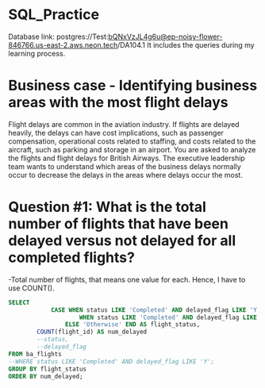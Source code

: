 # SQL_Practice
Database link: postgres://Test:bQNxVzJL4g6u@ep-noisy-flower-846766.us-east-2.aws.neon.tech/DA104.1
It includes the queries during my learning process.
# Business case - Identifying business areas with the most flight delays
Flight delays are common in the aviation industry. If flights are delayed heavily, the delays can have cost implications, such as passenger compensation, operational costs related to staffing, and costs related to the aircraft, such as parking and storage in an airport.
You are asked to analyze the flights and flight delays for British Airways. The executive leadership team wants to understand which areas of the business delays normally occur to decrease the delays in the areas where delays occur the most.
# Question #1: What is the total number of flights that have been delayed versus not delayed for all completed flights?
-Total number of flights, that means one value for each. Hence, I have to use COUNT().
~~~~sql
SELECT
        	CASE WHEN status LIKE 'Completed' AND delayed_flag LIKE 'Y' THEN 'Delayed'
          			WHEN status LIKE 'Completed' AND delayed_flag LIKE 'N' THEN 'Not Delayed'
                ELSE 'Otherwise' END AS flight_status,
        COUNT(flight_id) AS num_delayed
        --status,
        --delayed_flag
FROM ba_flights
--WHERE status LIKE 'Completed' AND delayed_flag LIKE 'Y';
GROUP BY flight_status
ORDER BY num_delayed;
~~~~
